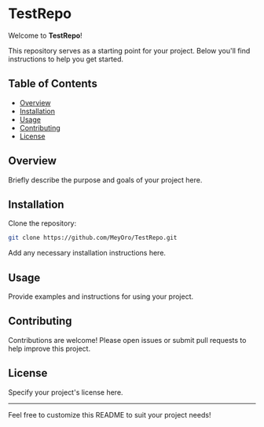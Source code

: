 # TestRepo

Welcome to **TestRepo**!

This repository serves as a starting point for your project. Below you'll find instructions to help you get started.

## Table of Contents

- [Overview](#overview)
- [Installation](#installation)
- [Usage](#usage)
- [Contributing](#contributing)
- [License](#license)

## Overview

Briefly describe the purpose and goals of your project here.

## Installation

Clone the repository:
```bash
git clone https://github.com/MeyOro/TestRepo.git
```

Add any necessary installation instructions here.

## Usage

Provide examples and instructions for using your project.

## Contributing

Contributions are welcome! Please open issues or submit pull requests to help improve this project.

## License

Specify your project's license here.

---

Feel free to customize this README to suit your project needs!
